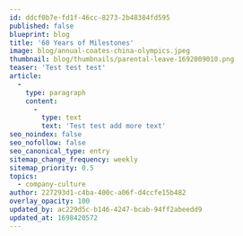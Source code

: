 ```yaml
---
id: ddcf0b7e-fd1f-46cc-8273-2b48384fd595
published: false
blueprint: blog
title: '60 Years of Milestones'
image: blog/annual-coates-china-olympics.jpeg
thumbnail: blog/thumbnails/parental-leave-1692009010.png
teaser: 'Test test test'
article:
  -
    type: paragraph
    content:
      -
        type: text
        text: 'Test test add more text'
seo_noindex: false
seo_nofollow: false
seo_canonical_type: entry
sitemap_change_frequency: weekly
sitemap_priority: 0.5
topics:
  - company-culture
author: 227293d1-c4ba-400c-a06f-d4ccfe15b482
overlay_opacity: 100
updated_by: ac229d5c-b146-4247-bcab-94ff2abeedd9
updated_at: 1698420572
---
```


